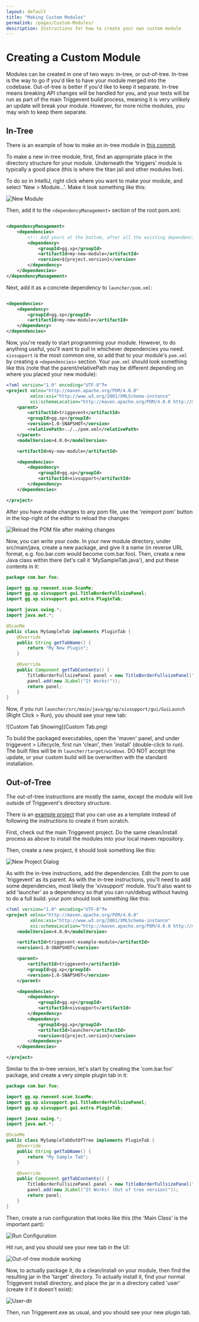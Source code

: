 ```yaml
---
layout: default
title: "Making Custom Modules"
permalink: /pages/Custom-Modules/
description: Instructions for how to create your own custom module
---
```


# Creating a Custom Module

Modules can be created in one of two ways: in-tree, or out-of-tree. In-tree is the way to go if you'd like to
have your module merged into the codebase. Out-of-tree is better if you'd like to keep it separate. In-tree means
breaking API changes will be handled for you, and your tests will be run as part of the main Triggevent build process,
meaning it is very unlikely an update will break your module. However, for more niche modules, you may wish to keep
them separate.

## In-Tree

There is an example of how to make an in-tree module in [this commit](https://github.com/xpdota/event-trigger/commit/1abf1d47794dbabdac1dc1f9960d74d9e289e549).

To make a new in-tree module, first, find an appropriate place in the directory structure for your module. Underneath the
'triggers' module is typically a good place (this is where the titan jail and other modules live).

To do so in IntelliJ, right click where you want to make your module, and select 'New > Module...'.
Make it look something like this:

![New Module](new-module.png)

Then, add it to the `<dependencyManagement>` section of the root pom.xml:

```xml

<dependencyManagement>
    <dependencies>
        <!-- Add yours at the bottom, after all the existing dependencies -->
        <dependency>
            <groupId>gg.xp</groupId>
            <artifactId>my-new-module</artifactId>
            <version>${project.version}</version>
        </dependency>
    </dependencies>
</dependencyManagement>
```

Next, add it as a concrete dependency to `launcher/pom.xml`:

```xml

<dependencies>
    <dependency>
        <groupId>gg.xp</groupId>
        <artifactId>my-new-module</artifactId>
    </dependency>
</dependencies>
```

Now, you're ready to start programming your module. However, to do anything useful, you'll want to pull in whichever dependencies
you need. `xivsupport` is the most common one, so add that to your module's `pom.xml` by creating a `<dependencies>` section. Your `pom.xml`
should look something like this (note that the parent/relativePath may be different depending on where you placed your new module):

```xml
<?xml version="1.0" encoding="UTF-8"?>
<project xmlns="http://maven.apache.org/POM/4.0.0"
         xmlns:xsi="http://www.w3.org/2001/XMLSchema-instance"
         xsi:schemaLocation="http://maven.apache.org/POM/4.0.0 http://maven.apache.org/xsd/maven-4.0.0.xsd">
    <parent>
        <artifactId>triggevent</artifactId>
        <groupId>gg.xp</groupId>
        <version>1.0-SNAPSHOT</version>
        <relativePath>../../pom.xml</relativePath>
    </parent>
    <modelVersion>4.0.0</modelVersion>

    <artifactId>my-new-module</artifactId>

    <dependencies>
        <dependency>
            <groupId>gg.xp</groupId>
            <artifactId>xivsupport</artifactId>
        </dependency>
    </dependencies>

</project>
```

After you have made changes to any pom file, use the 'reimport pom' button in the top-right of the editor to reload the changes:

![Reload the POM file after making changes](reload-pom.png)

Now, you can write your code. In your new module directory, under src/main/java, create a new package, and give it a name (in reverse URL format,
e.g. foo.bar.com would become com.bar.foo). Then, create a new Java class within there (let's call it 'MySampleTab.java'), and put these contents in it:

```java
package com.bar.foo;

import gg.xp.reevent.scan.ScanMe;
import gg.xp.xivsupport.gui.TitleBorderFullsizePanel;
import gg.xp.xivsupport.gui.extra.PluginTab;

import javax.swing.*;
import java.awt.*;

@ScanMe
public class MySampleTab implements PluginTab {
	@Override
	public String getTabName() {
		return "My New Plugin";
	}

	@Override
	public Component getTabContents() {
		TitleBorderFullsizePanel panel = new TitleBorderFullsizePanel("My Sample Plugin Tab");
		panel.add(new JLabel("It Works!"));
		return panel;
	}
}
```

Now, if you run `launcher/src/main/java/gg/xp/xivsupport/gui/GuiLaunch` (Right Click > Run), you should see your new tab:

![Custom Tab Showing](Custom Tab.png)

To build the packaged executables, open the 'maven' panel, and under triggevent > Lifecycle, first run 'clean', then 'install' (double-click to run).
The built files will be in `launcher/target/windows`. DO NOT accept the update, or your custom build will be overwritten with the standard installation.

## Out-of-Tree

The out-of-tree instructions are mostly the same, except the module will live outside of Triggevent's directory structure.

There is an [example project](https://github.com/xpdota/triggevent-example-module) that you can use as a template instead of following the instructions to create it from scratch.

First, check out the main Triggevent project. Do the same clean/install process as above to install the modules into your local maven repository.

Then, create a new project, it should look something like this:

![New Project Dialog](New-project.png)

As with the in-tree instructions, add the dependencies. Edit the pom to use 'triggevent' as its parent. As with the in-tree instructions, you'll need
to add some dependencies, most likely the 'xivsupport' module. You'll also want to add 'launcher' as a dependency so that you can run/debug without
having to do a full build. your pom should look something like this:

```xml
<?xml version="1.0" encoding="UTF-8"?>
<project xmlns="http://maven.apache.org/POM/4.0.0"
         xmlns:xsi="http://www.w3.org/2001/XMLSchema-instance"
         xsi:schemaLocation="http://maven.apache.org/POM/4.0.0 http://maven.apache.org/xsd/maven-4.0.0.xsd">
    <modelVersion>4.0.0</modelVersion>

    <artifactId>triggevent-example-module</artifactId>
    <version>1.0-SNAPSHOT</version>

    <parent>
        <artifactId>triggevent</artifactId>
        <groupId>gg.xp</groupId>
        <version>1.0-SNAPSHOT</version>
    </parent>

    <dependencies>
        <dependency>
            <groupId>gg.xp</groupId>
            <artifactId>xivsupport</artifactId>
        </dependency>
        <dependency>
            <groupId>gg.xp</groupId>
            <artifactId>launcher</artifactId>
            <version>${project.version}</version>
        </dependency>
    </dependencies>

</project>
```

Similar to the in-tree version, let's start by creating the 'com.bar.foo' package, and create a very simple plugin tab in it:

```java
package com.bar.foo;

import gg.xp.reevent.scan.ScanMe;
import gg.xp.xivsupport.gui.TitleBorderFullsizePanel;
import gg.xp.xivsupport.gui.extra.PluginTab;

import javax.swing.*;
import java.awt.*;

@ScanMe
public class MySampleTabOutOfTree implements PluginTab {
	@Override
	public String getTabName() {
		return "My Sample Tab";
	}

	@Override
	public Component getTabContents() {
		TitleBorderFullsizePanel panel = new TitleBorderFullsizePanel("My Sample Plugin Tab");
		panel.add(new JLabel("It Works! (Out of tree version)"));
		return panel;
	}
}
```

Then, create a run configuration that looks like this (the 'Main Class' is the important part):

![Run Configuration](Run-Config.png)

Hit run, and you should see your new tab in the UI:

![Out-of-tree module working](Out-of-tree-tab.png)

Now, to actually package it, do a clean/install on your module, then find the resulting jar in the 'target' directory.
To actually install it, find your normal Triggevent install directory, and place the jar in a directory called 'user'
(create it if it doesn't exist):

![User-dir](User-dir.png)

Then, run Triggevent.exe as usual, and you should see your new plugin tab.